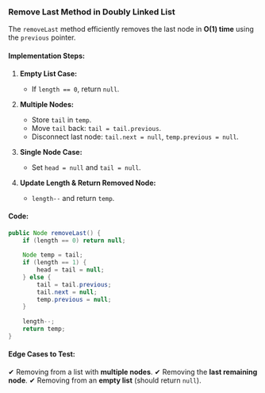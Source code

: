 ### Remove Last Method in Doubly Linked List

The `removeLast` method efficiently removes the last node in **O(1) time** using the `previous` pointer.

#### Implementation Steps:
1. **Empty List Case:**
   - If `length == 0`, return `null`.

2. **Multiple Nodes:**
   - Store `tail` in `temp`.
   - Move `tail` back: `tail = tail.previous`.
   - Disconnect last node: `tail.next = null`, `temp.previous = null`.

3. **Single Node Case:**
   - Set `head = null` and `tail = null`.

4. **Update Length & Return Removed Node:**
   - `length--` and return `temp`.

#### Code:
```java
public Node removeLast() {
    if (length == 0) return null;
    
    Node temp = tail;
    if (length == 1) {
        head = tail = null;
    } else {
        tail = tail.previous;
        tail.next = null;
        temp.previous = null;
    }
    
    length--;
    return temp;
}
```

#### Edge Cases to Test:
✔ Removing from a list with **multiple nodes**.
✔ Removing the **last remaining node**.
✔ Removing from an **empty list** (should return `null`).

